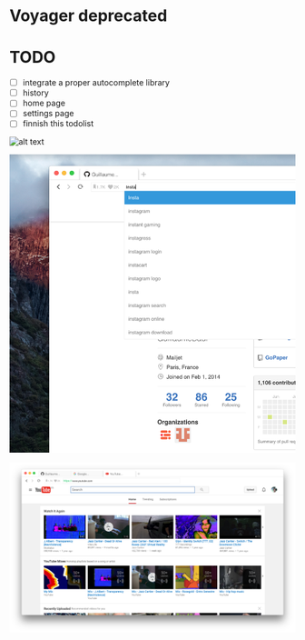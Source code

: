 
# Voyager deprecated

# TODO
 - [ ] integrate a proper autocomplete library
 - [ ] history
 - [ ] home page
 - [ ] settings page
 - [ ] finnish this todolist

![alt text](https://github.com/GuillaumeBadi/Voyager/blob/master/Screen%20Shot%202016-05-24%20at%2016.42.03.png?raw=true "Screen")

![alt text](https://github.com/GuillaumeBadi/Voyager/blob/master/Screen%20Shot%202016-05-24%20at%2016.43.39.png?raw=true "Screen")

![alt text](https://github.com/GuillaumeBadi/Voyager/blob/master/Screen%20Shot%202016-05-24%20at%2016.45.51.png?raw=true "Screen")
